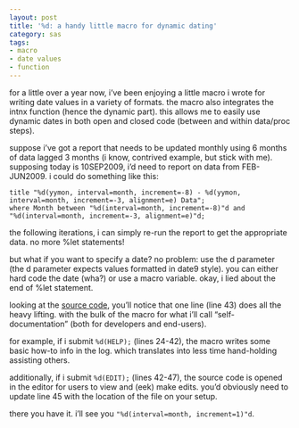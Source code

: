 ```yaml
---
layout: post
title: '%d: a handy little macro for dynamic dating'
category: sas
tags:
- macro
- date values
- function
---
```


for a little over a year now, i’ve been enjoying a little macro i wrote for writing date values in a variety of formats. the macro also integrates the intnx function (hence the dynamic part). this allows me to easily use dynamic dates in both open and closed code (between and within data/proc steps).

<!--more-->

suppose i’ve got a report that needs to be updated monthly using 6 months of data lagged 3 months (i know, contrived example, but stick with me). supposing today is 10SEP2009, i’d need to report on data from FEB-JUN2009. i could do something like this:

    title "%d(yymon, interval=month, increment=-8) - %d(yymon, interval=month, increment=-3, alignment=e) Data";
    where Month between "%d(interval=month, increment=-8)"d and "%d(interval=month, increment=-3, alignment=e)"d;

the following iterations, i can simply re-run the report to get the appropriate data. no more %let statements!

but what if you want to specify a date? no problem: use the d parameter (the d parameter expects values formatted in date9 style). you can either hard code the date (wha?) or use a macro variable. okay, i lied about the end of %let statement.

looking at the [source code](https://github.com/rkoopmann/sas-quatch/blob/master/google-code-files/d%20v1.0.sas), you’ll notice that one line (line 43) does all the heavy lifting. with the bulk of the macro for what i’ll call “self- documentation” (both for developers and end-users).

for example, if i submit `%d(HELP);` (lines 24-42), the macro writes some basic how-to info in the log. which translates into less time hand-holding assisting others.

additionally, if i submit `%d(EDIT);` (lines 42-47), the source code is opened in the editor for users to view and (eek) make edits. you’d obviously need to update line 45 with the location of the file on your setup.

there you have it. i’ll see you `"%d(interval=month, increment=1)"d`.